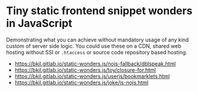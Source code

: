 # Tiny static frontend snippet wonders in JavaScript

Demonstrating what you can achieve without mandatory usage of any kind custom of server side logic. You could use these on a CDN, shared web hosting without SSI or `.htaccess` or source code repository based hosting.

* https://bkil.gitlab.io/static-wonders.js/nojs-fallback/dblspeak.html
* https://bkil.gitlab.io/static-wonders.js/toy/closure-for.html
* https://bkil.gitlab.io/static-wonders.js/userjs/bookmarklets.html
* https://bkil.gitlab.io/static-wonders.js/joke/js-nojs.html
